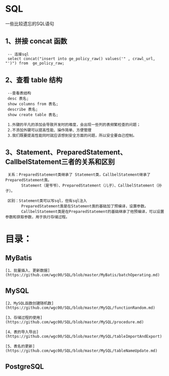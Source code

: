 # SQL
一些比较遗忘的SQL语句

## 1、拼接 concat 函数

     -- 连接sql   
     select concat("insert into ge_policy_raw() values('" , crawl_url, "')") from  ge_policy_raw;

## 2、查看 table 结构      

     --查看表结构
     desc 表名;
     show columns from 表名;
     describe 表名;
     show create table 表名;

     1.外键的平凡的添加会导致开发时的难度，会出现一些列的表频繁检查的问题；
     2.不添加外键可以提高性能、操作简单、方便管理
     3.我们既要提高性能同时就应该想到安全方面的问题，所以安全要自己控制。

   

## 3、Statement、PreparedStatement、CallbelStatement三者的关系和区别


     关系：PreparedStatement类继承了 Statement类，CallbelStatement继承了PreparedStatement类。
           Statement（是爷爷）、PreparedStatement（儿子）、CallbelStatement（孙子）。

     区别：Statement类可以写sql，但有sql注入
           PreparedStatement类是在Statement类的基础加了预编译，设置参数。
           CallbelStatement类是在PreparedStatement的基础继承了他预编译，可以设置参数和获取参数，用于执行存储过程。



# 目录：

## MyBatis

	[1、批量插入、更新数据] (https://github.com/wgc00/SQL/blob/master/MyBatis/batchOperating.md)

## MySQL
	
	[2、MySQL函数创建随机数] (https://github.com/wgc00/SQL/blob/master/MySQL/functionRandom.md)
	
	[3、存储过程的使用] (https://github.com/wgc00/SQL/blob/master/MySQL/procedure.md)

	[4、表的导入导出] (https://github.com/wgc00/SQL/blob/master/MySQL/tableImportAndExport)
	
	[5、表名的更新] (https://github.com/wgc00/SQL/blob/master/MySQL/tableNameUpdate.md)

## PostgreSQL
